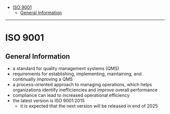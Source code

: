 - [ISO 9001](#iso-9001)
  * [General Information](#general-information)
____

# ISO 9001

## General Information

- a standard for quality management systems (QMS)
- requirements for establishing, implementing, maintaining, and continually
  improving a QMS
- a process-oriented approach to managing operations, which helps organizations
  identify inefficiencies and improve overall performance
- compliance can lead to increased operational efficiency
- the latest version is ISO 9001:2015
  * it is expected that the next version will be released in end of 2025
